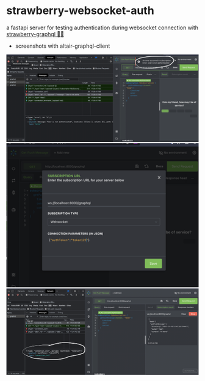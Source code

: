 # strawberry-websocket-auth
a fastapi server for testing authentication during websocket connection with [strawberry-graphql 🍓🍓](https://strawberry.rocks/)

- screenshots with altair-graphql-client  

![no-auth](readme-utils/noauth.png)
![auth-param](readme-utils/authparam.png)
![with-auth](readme-utils/authtrue.png)


